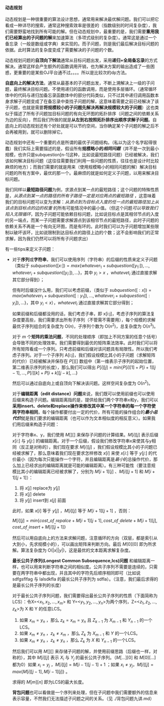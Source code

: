 #### 动态规划 ####

动态规划是一种很重要的算法设计思想，通常用来解决最优解问题。我们可以把它看成一种详尽的搜索，通常这种搜索效率是很差的（指数级别的时间复杂度），我们需要野蛮地找到所有可能的解。但在动态规划中，最重要的是，我们需要**重用我们已经算出的子问题的解**来加速算法（多项式级别的复杂度）。通常这是通过一个备忘录（一般是数组或字典）来实现的。而子问题，则是我们最后解决目标问题的依据。此时算法的复杂度变成了需要解决的子问题的个数。

动态规划问题的**自顶向下解法**通常从目标问题出发，采用**递归+全局备忘录**的方式解决。通常这样会产生额外的函数调用开销，也为解决方案的输出造成了一些困惑，更重要的是某些OJ平台通不过。。。。所以是比较次的dp方法。

**自底向上的解决方法**，通常从最基本的子问题出发，不断上溯解决上一级的子问题，最终解决目标问题。不使用递归的函数调用，而是使用多层循环。（通常循环体中的代码与递归加备忘录函数体中的部分代码类似，只不过其中递归调用函数本身求解子问题变成了在备忘录中查找子问题的解，这意味着需要之前已经解决了该子问题，也就是需要**将规模较小的子问题先解决再解决规模较大的子问题**）这也类似于描述了所有子问题加目标问题的有向无环图的拓扑排序（问题之间的依赖关系为边的反向），然后我们所做的就是**从左到右按照拓扑排序出顺序求解子问题**。自底向上的动态规划还有个好处就是可以节约空间，当你确定某个子问题的解之后不会再被用到，就可以删除掉它。

动态规划中还有一个重要的点是所谓的最优子问题结构。（私以为这个名字起得很蠢）我们实际上需要描述的是，假设所有**规模略小的*相同问题***（并不是一次到最小规模，也许只是subquestion[n-1]这种，比如说最短路径问题）已经被解决，我们该如何解决目标问题（这往往需要我们利用一些问题的性质，往往也是设计时比较麻烦的地方）；而我们需要的就是用来（使用规模略小的相同问题的解）解决目标问题的所有方案中，最优的那一个。最麻烦的就是如何定义子问题，以用来解决目标问题。

我们同样以**最短路径问题**为例，求源点到某一点的最短路径；这个问题的特殊性质是，*从源点到某一点的路径的所有子路径一定是对应两点的最短路径* ，这意味着我们的目标问题可以变为求解：*从源点到为目标点入度的任一点的最短路径加上从该点到目标点的边的权重* 的所有可能情况中的最小值。（但这个问题*可以导致我们陷入无限循环*，因为子问题可能依赖目标问题，比如说目标点是其相邻节点的入度的另一端点，而某一子问题需要求解源点到该相邻节点的最短路径，此时子问题的依赖关系不再是一个有向无环图，而是有环的。此时我们可以为子问题增加某些限制以破坏该环，比如说限制到达目标点的路径上边的个数；这不会影响我们的正常求解，因为我们仍然可以将所有子问题求出）

有一些tips来定义子问题：

- 对于**序列**或**字符串**，我们可以使用序列（字符串）的后缀的性质来定义子问题（类似于 $subquestion([x:]) = max\{whatever_1 + subquestion([y_1:]), ... ,whatever_i + subquestion([y_i:]), ...\}$，其中 $y_i > x$ ，$whatevet_i$ 通过直接求解其它部分得到）；

  但有时后缀没什么用，我们可以考虑前缀，（类似于 $subquestion([:x]) = max\{whatever_1 + subquestion([:y_1]), ... ,whatever_i + subquestion([:y_i]), ...\}$，其中 $y_i < x$），$whatevet_i$ 通过直接求解其它部分得到；

  如果前缀和后缀都没用的话，我们考虑子串，即 x[i:j]，考虑子序列的算法复杂度要高些，我们需要求出所有子序列（不管需不需要用），每个规模的求解最优子序列组合的复杂度为 O($n$)，子序列个数为 O($n^2$)，总复杂度为 O($n^3$)。

  对于 $m$ 个**矩阵的乘法问题**，不同的处理顺序（即加上不同方案的任意个括号）会导致不同的处理效率。我们需要得到最优的矩阵乘法效率。此时我们可以将所有矩阵看成一个序列。只考虑前缀和后缀对该问题具有局限性。所以我们考虑子序列。对于一个子序列 A[i:j]，我们假设规模比其小的子问题（求解矩阵的代价）已经被解决并保存在 $P[][]$ 数组中（第一维表示子序列的起始位置，第二维表示序列的长度），那么我们可以得出 $P[i][j] = min\{P[i][1] + P[i+1][j-1], ..., P[i][k]+P[i+k][j-k], ... \}$ 

  然后可以通过自底向上或自顶向下解决该问题。这样空间复杂度为 O($n^2$)。

  对于**编辑距离（edit distance）问题**来说，我们既可以使用前缀也可以使用后缀来构造子问题。编辑距离指的是，提供给我们两个字符串x和y，我们可以**采用insert、delete和replace操作来修改其中某一个字符串的每一个字符使两字符串相同**，每个操作都要付出一定的代价，所有可能的操作组合的***最小总代价***就是我们要求的编辑距离（也可以作为文本相似度的相反意义）。如果我们用后缀来构造子问题：

  对于字符串x、y，我们使用 $M[][]$ 来保存子问题的计算结果。$M[i][j]$ 表示后缀 $x[i:]$ 与 $y[j:]$ 的编辑距离。对于一个后缀，假设我们修改字符串x来使其与y相同（反正是对称的），我们现在要求 $M[i][j]$ ，我们假设规模比其小的子问题已经被求解了，那么意味着我们现在要求怎样修改 $x[i]$ 来使 $x[i:]$ 等于 $y[j:]$ 的代价最小（因为每次只能操作一个字符，并且编辑距离是*最小*的总操作代价，那么加上已经求出的编辑距离就是可能的编辑距离）。有三种可能性（要注意规模比其小的编辑距离已经被求解了，分别为 $M[i+1][j]$ 、$M[i][j+1]$ 和 $M[i+1][j+1]$）：

  1. 将 $x[j]$ replace为 $y[j]$
  2. 将 $x[j]$ delete
  3. 将 $y[j]$ insert到 $x[j]$ 前面

  此时，如果 $x[i]$ 等于 $y[j]$ ，$M[i][j]$ 等于 $M[i+1][j+1]$ ，否则：

  $M[i][j] = min\{cost\_of_\_repalce + M[i+1][j+1],cost\_of_\_delete + M[i+1][j],cost\_of_\_insert + M[i][j+1]\}$

  然后可以用自底向上的方法来求解问题，注意循环的方向（双层，都是索引从大到小，先求规模小的），可以画出矩阵来判断方向。最后 $M[0][0]$ 即为所求解。算法复杂度为 O($|x||y|$)，这是最优的文本距离求解复杂度。

  **最长公共子序列(Longest Common Subsequence,lcs)问题** 和编辑距离一样，也可以用来判断字符串之间的相似度。公共子序列不需要是连续的，只需要在两字符串中都出现，并且其中的字符先后顺序相同即可（比如说 sdfgsflfag 与 lalsdkfla 的最长公共子序列为 sdfla）。（注意，我们最后求得的是最长公共子序列的长度）

  对于最长公共子序列问题，我们需要得出最长公共子序列的性质（下面简称为 LCS）：令X=<$x_1,x_2,...,x_m$> 和 Y=<$y_1,y_2,...,y_n$>为两个序列，Z=<$z_1,z_2,...,z_k$>为 X 和 Y 的任意LCS。

  1. 如果 $x_m = y_n$ ，那么  $z_k=x_m = y_n$ 且 $Z_{k-1}$ 为 $X_{m-1}$ 和 $Y_{n-1}$ 的一个LCS。
  2. 如果 $x_m \neq y_n$ ，$z_k \neq x_m$ ，那么 $Z_{k}$ 为 $X_{m-1}$ 和 $Y$ 的一个LCS。
  3. 如果 $x_m \neq y_n$ ，$z_k \neq y_n$ ，那么 $Z_{k}$ 为 $X$ 和 $Y_{n-1}$ 的一个LCS。

  然后我们可以用 $M[][]$ 来存储子问题的解，并使用前缀思路（后缀也一样，对称的），其中 $M[i][j]$ 表示 $X_i$ 与 $Y_j$ 的最长公共子序列。（$M[...][0]$ 和 $M[0][...]$ 都为0）如果 $x_i = y_j$ ，$M[i][j] = M[i-1][j-1] + 1$ ；如果 $x_i \neq y_j$，$M[i][j] =max\{ M[i][j-1] ,M[i-1][j] \}$  。

  求得的 $M[m][n]$ 即为LCS的最大长度。

  **背包问题**也可以看做是一个序列来处理，但在子问题中我们需要额外的信息来表示容量，不然我们无法描述子问题之间的关系。（见 ./背包问题九讲.md）

